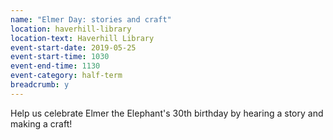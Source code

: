 ```yaml
---
name: "Elmer Day: stories and craft"
location: haverhill-library
location-text: Haverhill Library
event-start-date: 2019-05-25
event-start-time: 1030
event-end-time: 1130
event-category: half-term
breadcrumb: y
---
```


Help us celebrate Elmer the Elephant's 30th birthday by hearing a story and making a craft!
